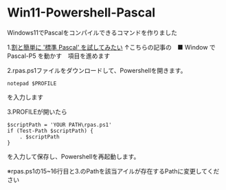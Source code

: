 # Win11-Powershell-Pascal
Windows11でPascalをコンパイルできるコマンドを作りました

1.[割と簡単に '標準 Pascal' を試してみたい](https://qiita.com/ht_deko/items/41e95154e8da2f901698#-window-%E3%81%A7-pascal-p5-%E3%82%92%E5%8B%95%E3%81%8B%E3%81%99)
	↑こちらの記事の　■ Window で Pascal-P5 を動かす　項目を進めます

2.rpas.ps1ファイルをダウンロードして、Powershellを開きます。

	notepad $PROFILE

を入力します

3.PROFILEが開いたら

	$scriptPath = 'YOUR PATH\rpas.ps1'
	if (Test-Path $scriptPath) {
    	. $scriptPath
	}

を入力して保存し、Powershellを再起動します。

※rpas.ps1の15~16行目と3.のPathを該当アイルが存在するPathに変更してください
